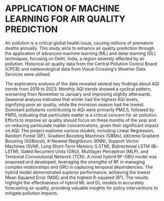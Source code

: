 # APPLICATION OF MACHINE LEARNING FOR AIR QUALITY PREDICTION
Air pollution is a critical global health issue, causing millions of premature deaths annually. This study aims to enhance air quality prediction through the application of advanced machine learning (ML) and deep learning (DL) techniques, focusing on Delhi, India, a region severely affected by air pollution. Historical air quality data from the Central Pollution Control Board (CPCB) and meteorological data from Visual Crossing's Weather Data Services were utilised.

The exploratory analysis of the data revealed several key findings about AQI trends from 2019 to 2023. Monthly AQI trends showed a cyclical pattern, worsening from November to January and improving slightly afterwards. Seasonal analysis indicated that winter had the highest AQI levels, signifying poor air quality, while the monsoon season had the lowest. Dominant pollutants contributing to AQI were primarily PM2.5, followed by PM10, indicating that particulate matter is a critical concern for air pollution. Efforts to improve air quality should focus on these months of the year and on reducing particulate matter concentrations, given their significant impact on AQI.
The project explores various models, including Linear Regression, Random Forest (RF), Gradient Boosting Machines (GBMs), eXtreme Gradient Boosting (XGBoost), K-Nearest Neighbours (KNN), Support Vector Machines (SVM), Long Short-Term Memory (LSTM), Bidirectional LSTM (Bi-LSTM), Gated Recurrent Units (GRU), Multilayer Perceptron (MLP), and Temporal Convolutional Network (TCN). A novel hybrid RF-GRU model was proposed and developed, leveraging the strengths of RF in managing complex relationships and GRU in capturing temporal dependencies. The hybrid model demonstrated superior performance, achieving the lowest Mean Squared Error (MSE) and the highest R-squared (R²). The results highlight the effectiveness of hybrid ML and DL models in accurately forecasting air quality, providing valuable insights for policy interventions to mitigate pollution impacts.
